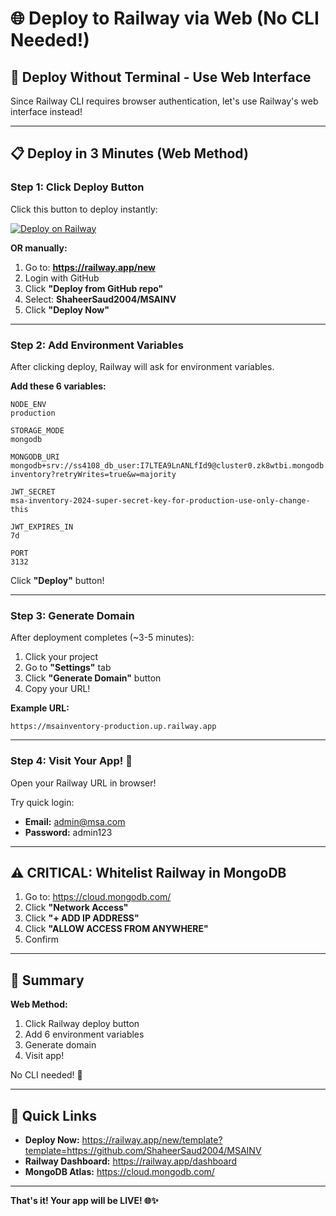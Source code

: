 # 🌐 Deploy to Railway via Web (No CLI Needed!)

## 🚀 Deploy Without Terminal - Use Web Interface

Since Railway CLI requires browser authentication, let's use Railway's web interface instead!

---

## 📋 Deploy in 3 Minutes (Web Method)

### Step 1: Click Deploy Button

Click this button to deploy instantly:

[![Deploy on Railway](https://railway.app/button.svg)](https://railway.app/new/template?template=https://github.com/ShaheerSaud2004/MSAINV)

**OR manually:**

1. Go to: **https://railway.app/new**
2. Login with GitHub
3. Click **"Deploy from GitHub repo"**
4. Select: **ShaheerSaud2004/MSAINV**
5. Click **"Deploy Now"**

---

### Step 2: Add Environment Variables

After clicking deploy, Railway will ask for environment variables.

**Add these 6 variables:**

```
NODE_ENV
production
```

```
STORAGE_MODE
mongodb
```

```
MONGODB_URI
mongodb+srv://ss4108_db_user:I7LTEA9LnANLfId9@cluster0.zk8wtbi.mongodb.net/msa-inventory?retryWrites=true&w=majority
```

```
JWT_SECRET
msa-inventory-2024-super-secret-key-for-production-use-only-change-this
```

```
JWT_EXPIRES_IN
7d
```

```
PORT
3132
```

Click **"Deploy"** button!

---

### Step 3: Generate Domain

After deployment completes (~3-5 minutes):

1. Click your project
2. Go to **"Settings"** tab
3. Click **"Generate Domain"** button
4. Copy your URL!

**Example URL:**
```
https://msainventory-production.up.railway.app
```

---

### Step 4: Visit Your App! 🎉

Open your Railway URL in browser!

Try quick login:
- **Email:** admin@msa.com
- **Password:** admin123

---

## ⚠️ CRITICAL: Whitelist Railway in MongoDB

1. Go to: https://cloud.mongodb.com/
2. Click **"Network Access"**
3. Click **"+ ADD IP ADDRESS"**
4. Click **"ALLOW ACCESS FROM ANYWHERE"**
5. Confirm

---

## 🎯 Summary

**Web Method:**
1. Click Railway deploy button
2. Add 6 environment variables
3. Generate domain
4. Visit app!

No CLI needed! 🎉

---

## 🔗 Quick Links

- **Deploy Now:** https://railway.app/new/template?template=https://github.com/ShaheerSaud2004/MSAINV
- **Railway Dashboard:** https://railway.app/dashboard
- **MongoDB Atlas:** https://cloud.mongodb.com/

---

**That's it! Your app will be LIVE! 🌐✨**

